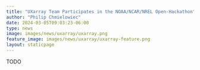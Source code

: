 ```yaml
---
title: "UXarray Team Participates in the NOAA/NCAR/NREL Open-Hackathon"
author: "Philip Chmielowiec"
date: 2024-03-05T09:03:23-06:00
type: news
image: images/news/uxarray/uxarray.png
feature_image: images/news/uxarray/uxarray-feature.png
layout: staticpage
---
```


TODO